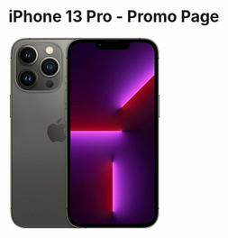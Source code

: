 # iPhone 13 Pro - Promo Page
![Image alt](https://github.com/kamshir/iPhone-13-Pro---Promo/raw/main/img/iPhone-graphite.webp)
